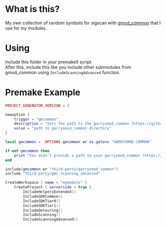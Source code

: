 # What is this?
My own collection of random symbols for sigscan with [gmod_common](https://github.com/danielga/garrysmod_common) that I use for my modules.

# Using
Include this folder in your premake5 script.  
After this, include this like you include other submodules from gmod_common using `IncludeScanningAdvanced` function.

# Premake Example
```lua
PROJECT_GENERATOR_VERSION = 3

newoption {
    trigger = "gmcommon",
    description = "Sets the path to the garrysmod_common (https://github.com/danielga/garrysmod_common) directory",
    value = "path to garrysmod_common directory"
}

local gmcommon = _OPTIONS.gmcommon or os.getenv "GARRYSMOD_COMMON"

if not gmcommon then
	print "You didn't provide a path to your garrysmod_common (https://github.com/danielga/garrysmod_common) directory, using submodule directory instead."
end

include(gmcommon or "third-party/garrysmod_common")
include "third-party/gmc_scanning_advanced"

CreateWorkspace { name = "mymodule" }
	CreateProject { serverside = true }
		IncludeHelpersExtended()
		IncludeSDKCommon()
		IncludeSDKTier0()
		IncludeSDKTier1()
		IncludeDetouring()
		IncludeScanning()
		IncludeScanningAdvanced()
```
